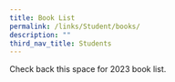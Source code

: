 ```yaml
---
title: Book List
permalink: /links/Student/books/
description: ""
third_nav_title: Students
---
```

Check back this space for 2023 book list.
